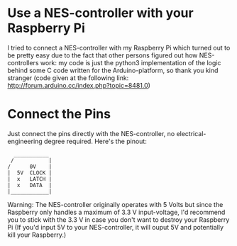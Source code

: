 # Use a NES-controller with your Raspberry Pi
I tried to connect a NES-controller with my Raspberry Pi which turned out to be pretty easy due to the fact that other persons figured out how NES-controllers work: my code is just the python3 implementation of the logic behind some C code written for the Arduino-platform, so thank you kind stranger 
(code given at the following link: http://forum.arduino.cc/index.php?topic=8481.0) 

# Connect the Pins
Just connect the pins directly with the NES-controller, no electrical-engineering degree required.
Here's the pinout:
``` 
  ___________ 
 /           |
/      0V    |
|  5V  CLOCK |
|  x   LATCH |
|  x   DATA  |
|____________|
```
Warning: The NES-controller originally operates with 5 Volts but since the Raspberry only handles a maximum of 3.3 V input-voltage, I'd recommend you to stick with the 3.3 V in case you don't want to destroy your Raspberry Pi (If you'd input 5V to your NES-controller, it will ouput 5V and potentially kill your Raspberry.)



